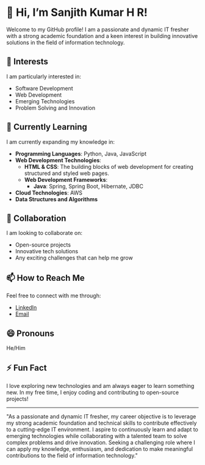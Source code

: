 # 👋 Hi, I’m Sanjith Kumar H R!

Welcome to my GitHub profile! I am a passionate and dynamic IT fresher with a strong academic foundation and a keen interest in building innovative solutions in the field of information technology.

## 👀 Interests
I am particularly interested in:
- Software Development
- Web Development
- Emerging Technologies
- Problem Solving and Innovation

## 🌱 Currently Learning
I am currently expanding my knowledge in:
- **Programming Languages**: Python, Java, JavaScript
- **Web Development Technologies**:
  - **HTML & CSS**: The building blocks of web development for creating structured and styled web pages.
  - **Web Development Frameworks**:
    - **Java**: Spring, Spring Boot, Hibernate, JDBC
- **Cloud Technologies**: AWS
- **Data Structures and Algorithms**

## 💞️ Collaboration
I am looking to collaborate on:
- Open-source projects
- Innovative tech solutions
- Any exciting challenges that can help me grow

## 📫 How to Reach Me
Feel free to connect with me through:
- [LinkedIn](www.linkedin.com/in/sanjith-kumar-h-r-102687205)
- [Email](sanjith.hangala@gmail.com)

## 😄 Pronouns
He/Him

## ⚡ Fun Fact
I love exploring new technologies and am always eager to learn something new. In my free time, I enjoy coding and contributing to open-source projects!
  
---

"As a passionate and dynamic IT fresher, my career objective is to leverage my strong academic foundation and technical skills to contribute effectively to a cutting-edge IT environment. 
I aspire to continuously learn and adapt to emerging technologies while collaborating with a talented team to solve complex problems and drive innovation. 
Seeking a challenging role where I can apply my knowledge, enthusiasm, and dedication to make meaningful contributions to the field of information technology."
